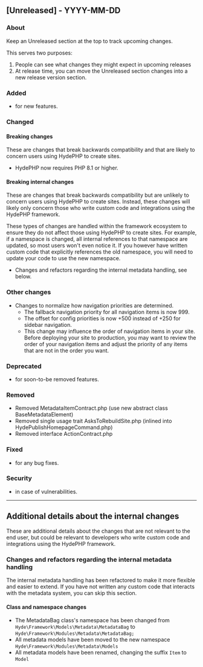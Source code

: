 ## [Unreleased] - YYYY-MM-DD

### About

Keep an Unreleased section at the top to track upcoming changes.

This serves two purposes:

1. People can see what changes they might expect in upcoming releases
2. At release time, you can move the Unreleased section changes into a new release version section.

### Added
- for new features.

### Changed

#### Breaking changes
These are changes that break backwards compatibility and that are likely to concern users using HydePHP to create sites.

- HydePHP now requires PHP 8.1 or higher.

#### Breaking internal changes
These are changes that break backwards compatibility but are unlikely to concern users using HydePHP to create sites.
Instead, these changes will likely only concern those who write custom code and integrations using the HydePHP framework.

These types of changes are handled within the framework ecosystem to ensure they do not affect those using HydePHP to create sites.
For example, if a namespace is changed, all internal references to that namespace are updated, so most users won't even notice it.
If you however have written custom code that explicitly references the old namespace, you will need to update your code to use the new namespace.

- Changes and refactors regarding the internal metadata handling, see below.

### Other changes

- Changes to normalize how navigation priorities are determined.
  - The fallback navigation priority for all navigation items is now 999.
  - The offset for config priorities is now +500 instead of +250 for sidebar navigation.
  * This change may influence the order of navigation items in your site. Before deploying your site to production, you may want to review the order of your navigation items and adjust the priority of any items that are not in the order you want.

### Deprecated
- for soon-to-be removed features.

### Removed
- Removed MetadataItemContract.php (use new abstract class BaseMetadataElement)
- Removed single usage trait AsksToRebuildSite.php (inlined into HydePublishHomepageCommand.php)
- Removed interface ActionContract.php

### Fixed
- for any bug fixes.

### Security
- in case of vulnerabilities.


---

## Additional details about the internal changes

These are additional details about the changes that are not relevant to the end user, but could be relevant to
developers who write custom code and integrations using the HydePHP framework.

### Changes and refactors regarding the internal metadata handling

The internal metadata handling has been refactored to make it more flexible and easier to extend. If you have not written any custom code that interacts with the metadata system, you can skip this section.

#### Class and namespace changes
 
- The MetadataBag class's namespace has been changed from `Hyde\Framework\Models\Metadata\MetadataBag` to `Hyde\Framework\Modules\Metadata\MetadataBag;`
- All metadata models have been moved to the new namespace `Hyde\Framework\Modules\Metadata\Models`
- All metadata models have been renamed, changing the suffix `Item` to `Model`
